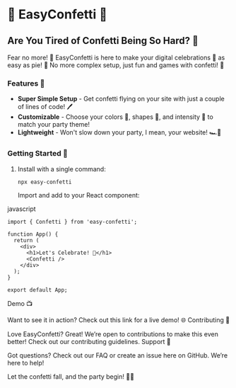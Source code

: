 # 🎉 EasyConfetti 🎉

## Are You Tired of Confetti Being So Hard? 🤔

Fear no more! 🎊 EasyConfetti is here to make your digital celebrations 🥳 as easy as pie! 🍰 No more complex setup, just fun and games with confetti! 🎈

### Features 🌟

- **Super Simple Setup** - Get confetti flying on your site with just a couple of lines of code! 🖊️
- **Customizable** - Choose your colors 🌈, shapes 🌟, and intensity 🚀 to match your party theme!
- **Lightweight** - Won't slow down your party, I mean, your website! 🏎️💨

### Getting Started 🚀

1. Install with a single command:
   ```bash
   npx easy-confetti
   ```
   Import and add to your React component:

javascript

    import { Confetti } from 'easy-confetti';

    function App() {
      return (
        <div>
          <h1>Let's Celebrate! 🎉</h1>
          <Confetti />
        </div>
      );
    }

    export default App;

Demo 📺

Want to see it in action? Check out this link for a live demo! 🌐
Contributing 🤝

Love EasyConfetti? Great! We’re open to contributions to make this even better! Check out our contributing guidelines.
Support 💖

Got questions? Check out our FAQ or create an issue here on GitHub. We’re here to help!

Let the confetti fall, and the party begin! 🎉🎊

